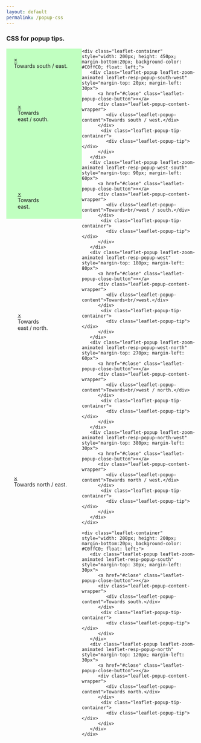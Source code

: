 ```yaml
---
layout: default
permalink: /popup-css
---
```



<div class="callout secondary" style="margin-top: 20px">
<h3>CSS for popup tips.</h3>
</div>

<div>
    <div class="leaflet-container" style="width: 200px; height: 450px; margin-bottom:20px; background-color: #C0ffC0; float: left;">       
       <div class="leaflet-popup leaflet-zoom-animated leaflet-resp-popup-south-east" style="margin-top: 20px; margin-left: 20px">
          <a href="#close" class="leaflet-popup-close-button">×</a>
          <div class="leaflet-popup-content-wrapper">
             <div class="leaflet-popup-content">Towards south / east.</div>
          </div>
           <div class="leaflet-popup-tip-container">
             <div class="leaflet-popup-tip"></div>
          </div>
       </div>
       <div class="leaflet-popup leaflet-zoom-animated leaflet-resp-popup-east-south" style="margin-top: 90px; margin-left: 30px">
          <a href="#close" class="leaflet-popup-close-button">×</a>
          <div class="leaflet-popup-content-wrapper">
             <div class="leaflet-popup-content">Towards<br/>east / south.</div>
          </div>
           <div class="leaflet-popup-tip-container">
             <div class="leaflet-popup-tip"></div>
          </div>
       </div>
       <div class="leaflet-popup leaflet-zoom-animated leaflet-resp-popup-east" style="margin-top: 180px; margin-left: 30px">
          <a href="#close" class="leaflet-popup-close-button">×</a>
          <div class="leaflet-popup-content-wrapper">
             <div class="leaflet-popup-content">Towards<br/>east.</div>
          </div>
           <div class="leaflet-popup-tip-container">
             <div class="leaflet-popup-tip"></div>
          </div>
       </div>
       <div class="leaflet-popup leaflet-zoom-animated leaflet-resp-popup-east-north" style="margin-top: 270px; margin-left: 30px">
          <a href="#close" class="leaflet-popup-close-button">×</a>
          <div class="leaflet-popup-content-wrapper">
             <div class="leaflet-popup-content">Towards<br/>east / north.</div>
          </div>
           <div class="leaflet-popup-tip-container">
             <div class="leaflet-popup-tip"></div>
          </div>
       </div>
       <div class="leaflet-popup leaflet-zoom-animated leaflet-resp-popup-north-east" style="margin-top: 380px; margin-left: 20px">
          <a href="#close" class="leaflet-popup-close-button">×</a>
          <div class="leaflet-popup-content-wrapper">
             <div class="leaflet-popup-content">Towards north / east.</div>
          </div>
           <div class="leaflet-popup-tip-container">
             <div class="leaflet-popup-tip"></div>
          </div>
       </div>
    </div> 
    
    <div class="leaflet-container" style="width: 200px; height: 450px; margin-bottom:20px; background-color: #C0ffC0; float: left;">
       <div class="leaflet-popup leaflet-zoom-animated leaflet-resp-popup-south-west" style="margin-top: 20px; margin-left: 30px">
          <a href="#close" class="leaflet-popup-close-button">×</a>
          <div class="leaflet-popup-content-wrapper">
             <div class="leaflet-popup-content">Towards south / west.</div>
          </div>
           <div class="leaflet-popup-tip-container">
             <div class="leaflet-popup-tip"></div>
          </div>
       </div>
       <div class="leaflet-popup leaflet-zoom-animated leaflet-resp-popup-west-south" style="margin-top: 90px; margin-left: 60px">
          <a href="#close" class="leaflet-popup-close-button">×</a>
          <div class="leaflet-popup-content-wrapper">
             <div class="leaflet-popup-content">Towards<br/>west / south.</div>
          </div>
           <div class="leaflet-popup-tip-container">
             <div class="leaflet-popup-tip"></div>
          </div>
       </div>
       <div class="leaflet-popup leaflet-zoom-animated leaflet-resp-popup-west" style="margin-top: 180px; margin-left: 80px">
          <a href="#close" class="leaflet-popup-close-button">×</a>
          <div class="leaflet-popup-content-wrapper">
             <div class="leaflet-popup-content">Towards<br/>west.</div>
          </div>
           <div class="leaflet-popup-tip-container">
             <div class="leaflet-popup-tip"></div>
          </div>
       </div>
       <div class="leaflet-popup leaflet-zoom-animated leaflet-resp-popup-west-north" style="margin-top: 270px; margin-left: 60px">
          <a href="#close" class="leaflet-popup-close-button">×</a>
          <div class="leaflet-popup-content-wrapper">
             <div class="leaflet-popup-content">Towards<br/>west / north.</div>
          </div>
           <div class="leaflet-popup-tip-container">
             <div class="leaflet-popup-tip"></div>
          </div>
       </div>
       <div class="leaflet-popup leaflet-zoom-animated leaflet-resp-popup-north-west" style="margin-top: 380px; margin-left: 30px">
          <a href="#close" class="leaflet-popup-close-button">×</a>
          <div class="leaflet-popup-content-wrapper">
             <div class="leaflet-popup-content">Towards north / west.</div>
          </div>
           <div class="leaflet-popup-tip-container">
             <div class="leaflet-popup-tip"></div>
          </div>
       </div>      
    </div> 

    <div class="leaflet-container" style="width: 200px; height: 200px; margin-bottom:20px; background-color: #C0ffC0; float: left;">
       <div class="leaflet-popup leaflet-zoom-animated leaflet-resp-popup-south" style="margin-top: 30px; margin-left: 30px">
          <a href="#close" class="leaflet-popup-close-button">×</a>
          <div class="leaflet-popup-content-wrapper">
             <div class="leaflet-popup-content">Towards south.</div>
          </div>
           <div class="leaflet-popup-tip-container">
             <div class="leaflet-popup-tip"></div>
          </div>
       </div>       
       <div class="leaflet-popup leaflet-zoom-animated leaflet-resp-popup-north" style="margin-top: 120px; margin-left: 30px">
          <a href="#close" class="leaflet-popup-close-button">×</a>
          <div class="leaflet-popup-content-wrapper">
             <div class="leaflet-popup-content">Towards north.</div>
          </div>
           <div class="leaflet-popup-tip-container">
             <div class="leaflet-popup-tip"></div>
          </div>
       </div>
    </div> 

</div>